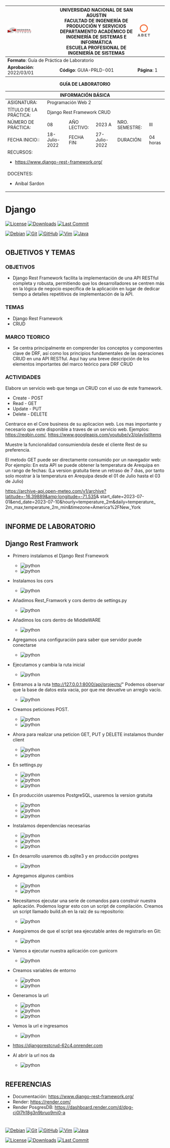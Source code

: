 <div align="center">
<table>
    <theader>
        <tr>
            <td><img src="https://github.com/rescobedoq/pw2/blob/main/epis.png?raw=true" alt="EPIS" style="width:50%; height:auto"/></td>
            <th>
                <span style="font-weight:bold;">UNIVERSIDAD NACIONAL DE SAN AGUSTIN</span><br />
                <span style="font-weight:bold;">FACULTAD DE INGENIERÍA DE PRODUCCIÓN Y SERVICIOS</span><br />
                <span style="font-weight:bold;">DEPARTAMENTO ACADÉMICO DE INGENIERÍA DE SISTEMAS E INFORMÁTICA</span><br />
                <span style="font-weight:bold;">ESCUELA PROFESIONAL DE INGENIERÍA DE SISTEMAS</span>
            </th>
            <td><img src="https://github.com/rescobedoq/pw2/blob/main/abet.png?raw=true" alt="ABET" style="width:50%; height:auto"/></td>
        </tr>
    </theader>
    <tbody>
        <tr><td colspan="3"><span style="font-weight:bold;">Formato</span>: Guía de Práctica de Laboratorio</td></tr>
        <tr><td><span style="font-weight:bold;">Aprobación</span>:  2022/03/01</td><td><span style="font-weight:bold;">Código</span>: GUIA-PRLD-001</td><td><span style="font-weight:bold;">Página</span>: 1</td></tr>
    </tbody>
</table>
</div>

<div align="center">
<span style="font-weight:bold;">GUÍA DE LABORATORIO</span><br />
</div>


<table>
<theader>
<tr><th colspan="6">INFORMACIÓN BÁSICA</th></tr>
</theader>
<tbody>
<tr><td>ASIGNATURA:</td><td colspan="5">Programación Web 2</td></tr>
<tr><td>TÍTULO DE LA PRÁCTICA:</td><td colspan="5"> Django Rest Framework CRUD</td></tr>
<tr>
<td>NÚMERO DE PRÁCTICA:</td><td>08</td><td>AÑO LECTIVO:</td><td>2023 A</td><td>NRO. SEMESTRE:</td><td>III</td>
</tr>
<tr>
<td>FECHA INICIO::</td><td>18-Julio-2022</td><td>FECHA FIN:</td><td>27-Julio-2022</td><td>DURACIÓN:</td><td>04 horas</td>
</tr>
<tr><td colspan="6">RECURSOS:
    <ul>
        <li><a href="https://www.django-rest-framework.org/">https://www.django-rest-framework.org/</a></li>        
    </ul>
</td>
</<tr>
<tr><td colspan="6">DOCENTES:
<ul>
<li>Anibal Sardon </li>
</ul>
</td>
</<tr>
</tdbody>
</table>

# Django

[![License][license]][license-file]
[![Downloads][downloads]][releases]
[![Last Commit][last-commit]][releases]

[![Debian][Debian]][debian-site]
[![Git][Git]][git-site]
[![GitHub][GitHub]][github-site]
[![Vim][Vim]][vim-site]
[![Java][Java]][java-site]

#

## OBJETIVOS Y TEMAS

### OBJETIVOS

- Django Rest Framework facilita la implementación de una API RESTful completa y robusta, permitiendo que los desarrolladores se centren más en la lógica de negocio específica de la aplicación en lugar de dedicar tiempo a detalles repetitivos de implementación de la API.


### TEMAS

- Django Rest Framework
- CRUD

### MARCO TEORICO
- Se centra principalmente en comprender los conceptos y componentes clave de DRF, así como los principios fundamentales de las operaciones CRUD en una API RESTful. Aquí hay una breve descripción de los elementos importantes del marco teórico para DRF CRUD

### ACTIVIDADES
   Elabore un servicio web que tenga un CRUD con el uso de este framework.
- Create - POST
- Read - GET
- Update - PUT
- Delete - DELETE

Centrarce en el Core business de su aplicacion web. Los mas importante y necesario que este disponible a traves de un servicio web.
Ejemplos: https://reqbin.com/, https://www.googleapis.com/youtube/v3/playlistItems

Muestre la funcionalidad consumiendola desde el cliente Rest de su preferencia.

El metodo GET puede ser directamente consumido por un navegador web:
Por ejemplo: 
En esta API se puede obtener la temperatura de Arequipa en un rango de fechas: (La version gratuita tiene un retraso de 7 dıas, por tanto solo mostrar ́a la temperatura en Arequipa desde el 01 de Julio hasta el 03 de Julio)

https://archive-api.open-meteo.com/v1/archive?latitude=-16.39889&amp;longitude=-71.535&amp;
start_date=2023-07-01&end_date=2023-07-10&hourly=temperature_2m&daily=temperature_
2m_max,temperature_2m_min&timezone=America%2FNew_York

#

## INFORME DE LABORATORIO

## Django Rest Framwork

- Primero instalamos el Django Rest Framework

    - ![python](./img/img1.PNG)
    - ![python](./img/img1.PNG)

- Instalamos los cors

    - ![python](.\img\img2.PNG) 

- Añadimos Rest_Framwork y cors dentro de settings.py

    - ![python](.\img\img3.PNG)

- Añadimos los cors dentro de MiddleWARE

    - ![python](.\img\img4.PNG)

- Agregamos una configuración para saber que servidor puede conectarse

    - ![python](.\img\img5.PNG)

- Ejecutamos y cambia la ruta inicial

    - ![python](.\img\img15.PNG)
  
- Entramos a la ruta http://127.0.0.1:8000/api/projects/" Podemos observar que la base de datos esta vacia, por que me devuelve un arreglo vacío.

    - ![python](.\img\img16.PNG)


- Creamos peticiones POST.

    - ![python](.\img\img17.PNG)
    - ![python](.\img\img18.PNG)

- Ahora para realizar una peticion GET, PUT y DELETE instalamos thunder client

    - ![python](.\img\img19.PNG)
    - ![python](.\img\img20.PNG)

- En settings.py

    - ![python](.\img\img21.PNG)
    - ![python](.\img\img22.PNG)
    - ![python](.\img\img23.PNG)

- En producción usaremos PostgreSQL, usaremos la version gratuita

    - ![python](.\img\img24.PNG)
    - ![python](.\img\img25.PNG)
    - ![python](.\img\img26.PNG)

- Instalamos dependencias necesarias

    -  ![python](.\img\img27.PNG)
    -  ![python](.\img\img28.PNG)
    -  ![python](.\img\img29.PNG)

- En desarrollo usaremos db.sqlite3 y en producción postgres


    -  ![python](.\img\img30.PNG)

- Agregamos algunos cambios 

    - ![python](.\img\img31.PNG)
    - ![python](.\img\img32.PNG)

- Necesitamos ejecutar una serie de comandos para construir nuestra aplicación. Podemos lograr esto con un script de compilación. Creamos un script llamado build.sh en la raíz de su repositorio:

    - ![python](.\img\img33.PNG)

- Asegúremos de que el script sea ejecutable antes de registrarlo en Git:

    - ![python](.\img\img34.PNG)

- Vamos a ejecutar nuestra aplicación con gunicorn

    - ![python](.\img\img35.PNG)

- Creamos variables de entorno

    - ![python](.\img\img36.PNG)
    - ![python](.\img\img37.PNG)

- Generamos la url

    - ![python](.\img\img38.PNG)
    - ![python](.\img\img39.PNG)
    - ![python](.\img\img40.PNG)

- Vemos la url e ingresamos

    - ![python](.\img\img41.PNG)

- https://djangorestcrud-62c4.onrender.com
- Al abrir la url nos da

    - ![python](.\img\img42.PNG)

#


#

## REFERENCIAS
- Documentación: https://www.django-rest-framework.org/
- Render: https://render.com/
- Render PosgresDB: https://dashboard.render.com/d/dpg-cj0l7h18g3n9bruo9mi0-a
#

[license]: https://img.shields.io/github/license/rescobedoq/pw2?label=rescobedoq
[license-file]: https://github.com/rescobedoq/pw2/blob/main/LICENSE

[downloads]: https://img.shields.io/github/downloads/rescobedoq/pw2/total?label=Downloads
[releases]: https://github.com/rescobedoq/pw2/releases/

[last-commit]: https://img.shields.io/github/last-commit/rescobedoq/pw2?label=Last%20Commit

[Debian]: https://img.shields.io/badge/Debian-D70A53?style=for-the-badge&logo=debian&logoColor=white
[debian-site]: https://www.debian.org/index.es.html

[Git]: https://img.shields.io/badge/git-%23F05033.svg?style=for-the-badge&logo=git&logoColor=white
[git-site]: https://git-scm.com/

[GitHub]: https://img.shields.io/badge/github-%23121011.svg?style=for-the-badge&logo=github&logoColor=white
[github-site]: https://github.com/

[Vim]: https://img.shields.io/badge/VIM-%2311AB00.svg?style=for-the-badge&logo=vim&logoColor=white
[vim-site]: https://www.vim.org/

[Java]: https://img.shields.io/badge/java-%23ED8B00.svg?style=for-the-badge&logo=java&logoColor=white
[java-site]: https://docs.oracle.com/javase/tutorial/


[![Debian][Debian]][debian-site]
[![Git][Git]][git-site]
[![GitHub][GitHub]][github-site]
[![Vim][Vim]][vim-site]
[![Java][Java]][java-site]

[![License][license]][license-file]
[![Downloads][downloads]][releases]
[![Last Commit][last-commit]][releases]
